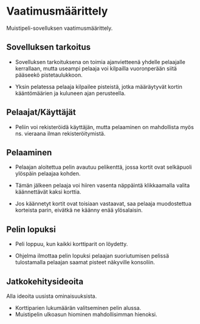 # Vaatimusmäärittely
Muistipeli-sovelluksen vaatimusmäärittely.

## Sovelluksen tarkoitus
- Sovelluksen tarkoituksena on toimia ajanvietteenä yhdelle pelaajalle kerrallaan, 
mutta useampi pelaaja voi kilpailla vuoronperään siitä pääseekö pistetaulukkoon. 

- Yksin pelatessa pelaaja kilpailee pisteistä, 
jotka määräytyvät kortin kääntömäärien ja kuluneen ajan perusteella.

## Pelaajat/Käyttäjät
- Peliin voi rekisteröidä käyttäjän, 
mutta pelaaminen on mahdollista myös ns. vieraana ilman rekisteröitymistä.

## Pelaaminen
- Pelaajan aloitettua pelin avautuu pelikenttä, jossa kortit ovat selkäpuoli ylöspäin pelaajaa kohden. 

- Tämän jälkeen pelaaja voi hiiren vasenta näppäintä klikkaamalla valita käännettävät kaksi korttia. 

- Jos käännetyt kortit ovat toisiaan vastaavat, saa pelaaja muodostettua korteista parin, eivätkä ne käänny enää ylösalaisin.

## Pelin lopuksi
- Peli loppuu, kun kaikki korttiparit on löydetty. 

- Ohjelma ilmottaa pelin lopuksi pelaajan suoriutumisen pelissä tulostamalla pelaajan saamat pisteet näkyville konsoliin. 

## Jatkokehitysideoita
Alla ideoita uusista ominaisuuksista.
- Korttiparien lukumäärän valitseminen pelin alussa.
- Muistipelin ulkoasun hiominen mahdollisimman hienoksi.
